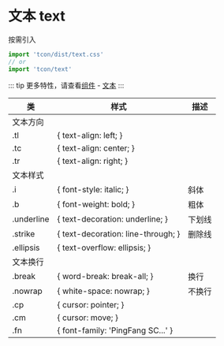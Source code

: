 # 文本 text

按需引入

```js
import 'tcon/dist/text.css'
// or
import 'tcon/text'
```
 
::: tip
更多特性，请查看[组件](/components/) - [文本](/components/text.md)
:::

|类|样式|描述|
|----|----|----|
|文本方向||
|.tl|{ text-align: left; } |
|.tc|{ text-align: center; } |
|.tr|{ text-align: right; } |
|文本样式||
|.i|{ font-style: italic; }|斜体|
|.b|{ font-weight: bold; }|粗体|
|.underline|{ text-decoration: underline; }|下划线|
|.strike|{ text-decoration: line-through; }|删除线|
|.ellipsis|{ text-overflow: ellipsis; }||
|文本换行||
|.break|{ word-break: break-all; }|换行|
|.nowrap|{ white-space: nowrap; }|不换行|
|.cp|{ cursor: pointer; }||
|.cm|{ cursor: move; }||
|.fn|{ font-family: 'PingFang SC...' }||
